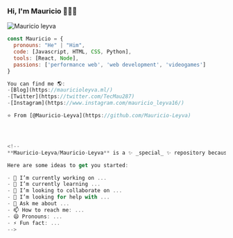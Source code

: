 ### Hi, I'm Mauricio 👋👨‍💻

![Mauricio leyva](https://user-images.githubusercontent.com/82603534/181445139-7844e467-8627-4371-b9af-26730438fa4e.png)

```javascript
const Mauricio = {
  pronouns: "He" | "Him",
  code: [Javascript, HTML, CSS, Python],
  tools: [React, Node],
  passions: ['performance web', 'web development', 'videogames']
}

You can find me 🌎:
-[Blog](https://mauricioleyva.ml/)
-[Twitter](https://twitter.com/TecMau287)
-[Instagram](https://www.instagram.com/mauricio_leyva16/)

⭐️ From [@Mauricio-Leyva](https://github.com/Mauricio-Leyva)




<!--
**Mauricio-Leyva/Mauricio-Leyva** is a ✨ _special_ ✨ repository because its `README.md` (this file) appears on your GitHub profile.

Here are some ideas to get you started:

- 🔭 I’m currently working on ...
- 🌱 I’m currently learning ...
- 👯 I’m looking to collaborate on ...
- 🤔 I’m looking for help with ...
- 💬 Ask me about ...
- 📫 How to reach me: ...
- 😄 Pronouns: ...
- ⚡ Fun fact: ...
-->
